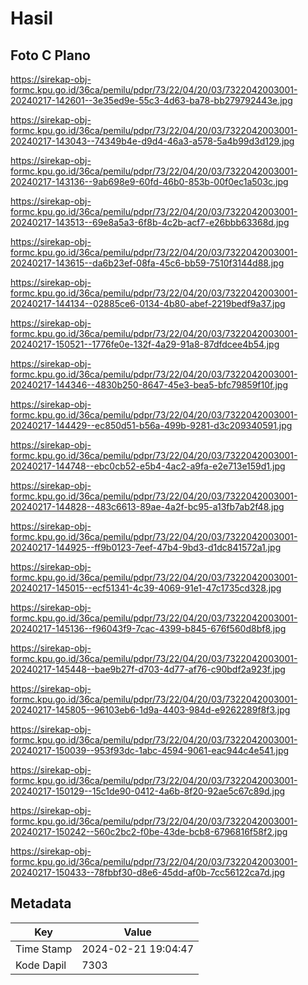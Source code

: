 # Hasil

## Foto C Plano

https://sirekap-obj-formc.kpu.go.id/36ca/pemilu/pdpr/73/22/04/20/03/7322042003001-20240217-142601--3e35ed9e-55c3-4d63-ba78-bb279792443e.jpg

https://sirekap-obj-formc.kpu.go.id/36ca/pemilu/pdpr/73/22/04/20/03/7322042003001-20240217-143043--74349b4e-d9d4-46a3-a578-5a4b99d3d129.jpg

https://sirekap-obj-formc.kpu.go.id/36ca/pemilu/pdpr/73/22/04/20/03/7322042003001-20240217-143136--9ab698e9-60fd-46b0-853b-00f0ec1a503c.jpg

https://sirekap-obj-formc.kpu.go.id/36ca/pemilu/pdpr/73/22/04/20/03/7322042003001-20240217-143513--69e8a5a3-6f8b-4c2b-acf7-e26bbb63368d.jpg

https://sirekap-obj-formc.kpu.go.id/36ca/pemilu/pdpr/73/22/04/20/03/7322042003001-20240217-143615--da6b23ef-08fa-45c6-bb59-7510f3144d88.jpg

https://sirekap-obj-formc.kpu.go.id/36ca/pemilu/pdpr/73/22/04/20/03/7322042003001-20240217-144134--02885ce6-0134-4b80-abef-2219bedf9a37.jpg

https://sirekap-obj-formc.kpu.go.id/36ca/pemilu/pdpr/73/22/04/20/03/7322042003001-20240217-150521--1776fe0e-132f-4a29-91a8-87dfdcee4b54.jpg

https://sirekap-obj-formc.kpu.go.id/36ca/pemilu/pdpr/73/22/04/20/03/7322042003001-20240217-144346--4830b250-8647-45e3-bea5-bfc79859f10f.jpg

https://sirekap-obj-formc.kpu.go.id/36ca/pemilu/pdpr/73/22/04/20/03/7322042003001-20240217-144429--ec850d51-b56a-499b-9281-d3c209340591.jpg

https://sirekap-obj-formc.kpu.go.id/36ca/pemilu/pdpr/73/22/04/20/03/7322042003001-20240217-144748--ebc0cb52-e5b4-4ac2-a9fa-e2e713e159d1.jpg

https://sirekap-obj-formc.kpu.go.id/36ca/pemilu/pdpr/73/22/04/20/03/7322042003001-20240217-144828--483c6613-89ae-4a2f-bc95-a13fb7ab2f48.jpg

https://sirekap-obj-formc.kpu.go.id/36ca/pemilu/pdpr/73/22/04/20/03/7322042003001-20240217-144925--ff9b0123-7eef-47b4-9bd3-d1dc841572a1.jpg

https://sirekap-obj-formc.kpu.go.id/36ca/pemilu/pdpr/73/22/04/20/03/7322042003001-20240217-145015--ecf51341-4c39-4069-91e1-47c1735cd328.jpg

https://sirekap-obj-formc.kpu.go.id/36ca/pemilu/pdpr/73/22/04/20/03/7322042003001-20240217-145136--f96043f9-7cac-4399-b845-676f560d8bf8.jpg

https://sirekap-obj-formc.kpu.go.id/36ca/pemilu/pdpr/73/22/04/20/03/7322042003001-20240217-145448--bae9b27f-d703-4d77-af76-c90bdf2a923f.jpg

https://sirekap-obj-formc.kpu.go.id/36ca/pemilu/pdpr/73/22/04/20/03/7322042003001-20240217-145805--96103eb6-1d9a-4403-984d-e9262289f8f3.jpg

https://sirekap-obj-formc.kpu.go.id/36ca/pemilu/pdpr/73/22/04/20/03/7322042003001-20240217-150039--953f93dc-1abc-4594-9061-eac944c4e541.jpg

https://sirekap-obj-formc.kpu.go.id/36ca/pemilu/pdpr/73/22/04/20/03/7322042003001-20240217-150129--15c1de90-0412-4a6b-8f20-92ae5c67c89d.jpg

https://sirekap-obj-formc.kpu.go.id/36ca/pemilu/pdpr/73/22/04/20/03/7322042003001-20240217-150242--560c2bc2-f0be-43de-bcb8-6796816f58f2.jpg

https://sirekap-obj-formc.kpu.go.id/36ca/pemilu/pdpr/73/22/04/20/03/7322042003001-20240217-150433--78fbbf30-d8e6-45dd-af0b-7cc56122ca7d.jpg


## Metadata

| Key        | Value               |
| ---------- | ------------------- |
| Time Stamp | 2024-02-21 19:04:47 |
| Kode Dapil | 7303                |



